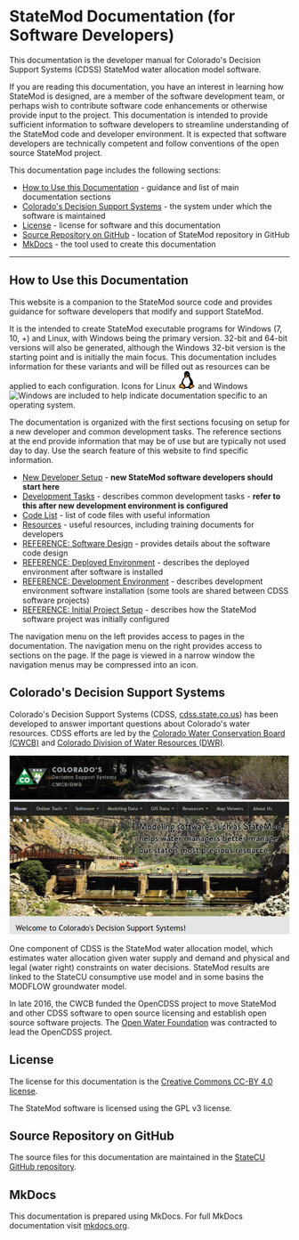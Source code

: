 # StateMod Documentation (for Software Developers) #

This documentation is the developer manual for Colorado's Decision Support Systems (CDSS) StateMod water allocation model software.

If you are reading this documentation, you have an interest in learning how StateMod is designed,
are a member of the software development team,
or perhaps wish to contribute software code enhancements or otherwise provide input to the project.
This documentation is intended to provide sufficient information to software developers
to streamline understanding of the StateMod code and developer environment.
It is expected that software developers are technically competent and
follow conventions of the open source StateMod project.

This documentation page includes the following sections:

* [How to Use this Documentation](#how-to-use-this-documentation) - guidance and list of main documentation sections
* [Colorado's Decision Support Systems](#colorados-decision-support-systems) - the system under which the software is maintained
* [License](#license) - license for software and this documentation
* [Source Repository on GitHub](#source-repository-on-github) - location of StateMod repository in GitHub
* [MkDocs](#mkdocs) - the tool used to create this documentation

------------

## How to Use this Documentation ##

This website is a companion to the StateMod source code and provides guidance for
software developers that modify and support StateMod.

It is the intended to create StateMod executable programs for Windows (7, 10, +) and Linux, with Windows being the primary version.
32-bit and 64-bit versions will also be generated, although the Windows 32-bit version is the starting point and is initially the main focus.
This documentation includes information for these variants and will be filled out as resources can be applied to each configuration.
Icons for Linux ![Linux](images/linux-32.png) and Windows ![Windows](images/windows-32.ico) are included to help indicate documentation
specific to an operating system.

The documentation is organized with the first sections focusing on setup for a new developer and common development tasks.
The reference sections at the end provide information that may be of use but are typically not used day to day.
Use the search feature of this website to find specific information.

* [New Developer Setup](dev-new/overview/) - **new StateMod software developers should start here**
* [Development Tasks](dev-tasks/overview/) - describes common development tasks - **refer to this after new development environment is configured**
* [Code List](code-list/code-list) - list of code files with useful information
* [Resources](resources/resources) - useful resources, including training documents for developers
* [REFERENCE: Software Design](software-design/overview/) - provides details about the software code design
* [REFERENCE: Deployed Environment](deployed-env/overview/) - describes the deployed environment after software is installed
* [REFERENCE: Development Environment](dev-env/overview/) - describes development environment software installation (some tools are shared between CDSS software projects)
* [REFERENCE: Initial Project Setup](project-init/overview/) - describes how the StateMod software project was initially configured

The navigation menu on the left provides access to pages in the documentation.
The navigation menu on the right provides access to sections on the page.
If the page is viewed in a narrow window the navigation menus may be compressed into an icon.

## Colorado's Decision Support Systems ##

Colorado's Decision Support Systems (CDSS, [cdss.state.co.us](https://www.colorado.gov/cdss))
has been developed to answer important questions about Colorado's water resources.
CDSS efforts are led by the [Colorado Water Conservation Board (CWCB)](http://cwcb.state.co.us)
and [Colorado Division of Water Resources (DWR)](http://water.state.co.us).

![CDSS Website](index-images/CDSS-website.png)

One component of CDSS is the StateMod water allocation model, which estimates water allocation given water supply and demand and
physical and legal (water right) constraints on water decisions.
StateMod results are linked to the StateCU consumptive use model and in some basins the MODFLOW groundwater model.

In late 2016, the CWCB funded the OpenCDSS project to move StateMod and other CDSS software to open source licensing
and establish open source software projects.
The [Open Water Foundation](http://openwaterfoundation.org) was contracted to lead the OpenCDSS project.

## License ##

The license for this documentation is the [Creative Commons CC-BY 4.0 license](https://creativecommons.org/licenses/by/4.0/).

The StateMod software is licensed using the GPL v3 license.

## Source Repository on GitHub ##

The source files for this documentation are maintained in the
[StateCU GitHub repository](https://github.com/OpenCDSS/cdss-app-statecmod-fortran-doc-dev).

## MkDocs ##

This documentation is prepared using MkDocs.
For full MkDocs documentation visit [mkdocs.org](http://mkdocs.org).

